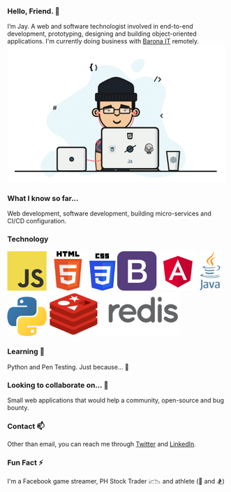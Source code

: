 ### Hello, Friend. 👋 
I’m Jay. A web and software technologist involved in end-to-end development, prototyping, designing and building object-oriented applications. I'm currently doing business with [Barona IT](https://barona.fi) remotely. <img src="https://raw.githubusercontent.com/hmenorjr/hmenorjr/main/assets/programmer.gif" alight="right" width="500px" />

### What I know so far...
Web development, software development, building micro-services and CI/CD configuration.

### Technology 
<img src="https://raw.githubusercontent.com/hmenorjr/hmenorjr/main/assets/logo-javascript.png" width="90px" />&nbsp;<img src="https://raw.githubusercontent.com/hmenorjr/hmenorjr/main/assets/logo-html5.png" width="90px" />&nbsp;<img src="https://raw.githubusercontent.com/hmenorjr/hmenorjr/main/assets/logo-css3.png" width="60px" />&nbsp;<img src="https://raw.githubusercontent.com/hmenorjr/hmenorjr/main/assets/logo-bootstrap.png" width="90px" />&nbsp;<img src="https://raw.githubusercontent.com/hmenorjr/hmenorjr/main/assets/logo-angular.png" width="90px" />
<img src="https://raw.githubusercontent.com/hmenorjr/hmenorjr/main/assets/logo-java.png" width="50px" />&nbsp;<img src="https://raw.githubusercontent.com/hmenorjr/hmenorjr/main/assets/logo-python.png" width="90px" />&nbsp;<img src="https://raw.githubusercontent.com/hmenorjr/hmenorjr/main/assets/logo-redis.png" width="300px" />

### Learning 🌱 
Python and Pen Testing. Just because... 🤣

### Looking to collaborate on... 🤝
Small web applications that would help a community, open-source and bug bounty.

### Contact 📫 
Other than email, you can reach me through [Twitter](https://twitter.com/hmenorjr) and [LinkedIn](https://www.linkedin.com/in/hmenorjr).

### Fun Fact ⚡ 
I'm a Facebook game streamer, PH Stock Trader 📈📉 and athlete (🏀 and 🏂)

<!---
hermen-paf/hermen-paf is a ✨ special ✨ repository because its `README.md` (this file) appears on your GitHub profile.
You can click the Preview link to take a look at your changes.
--->

